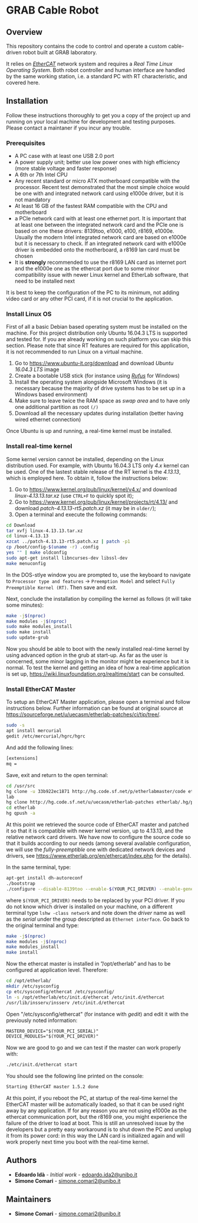 # GRAB Cable Robot

## Overview

This repository contains the code to control and operate a custom cable-driven robot built at GRAB laboratory. 

It relies on [_EtherCAT_](https://www.ethercat.org/default.htm) network system and requires a _Real Time Linux Operating System_. Both robot controller and human interface are handled by the same working station, i.e. a standard PC with RT characteristic, and covered here.

## Installation

Follow these instructions thoroughly to get you a copy of the project up and running on your local machine for development and testing purposes. Please contact a maintaner if you incur any trouble.

### Prerequisites

- A PC case with at least one USB 2.0 port
- A power supply unit; better use low power ones with high efficiency (more stable voltage and faster response)
- A 6th or 7th Intel CPU
- Any recent standard or micro ATX motherboard compatible with the processor. Recent test demonstrated that the most simple choice would be one with and integrated network card using e1000e driver, but it is not mandatory
- At least 16 GB of the fastest RAM compatible with the CPU and motherboard
- a PCIe network card with at least one ethernet port. It is important that at least one between the integrated network card and the PCIe one is based on one these drivers: 8139too, e1000, e100, r8169, e1000e. Usually the modern Intel integrated network card are based on e1000e but it is necessary to check. If an integrated network card with e1000e driver is embedded onto the motherboard, a r8169 lan card must be chosen
- It is **strongly** recommended to use the r8169 LAN card as internet port and the e1000e one as the ethercat port due to some minor compatibility issue with newer Linux kernel and EtherLab software, that need to be installed next

It is best to keep the configuration of the PC to its minimum, not adding video card or any other PCI card, if it is not crucial to the application.

### Install Linux OS

First of all a basic Debian based operating system must be installed on the machine. For this project distribution only Ubuntu 16.04.3 LTS is supported and tested for. If you are already working on such platform you can skip this section. Please note that since RT features are required for this application, it is not recommended to run Linux on a virtual machine.

1. Go to https://www.ubuntu-it.org/download and download _Ubuntu 16.04.3 LTS_ image
2. Create a bootable USB stick (for instance using [_Rufus_](https://rufus-usb.it.uptodown.com/windows) for Windows)
3. Install the operating system alongside Microsoft Windows (it is necessary because the majority of drive systems has to be set up in a Windows based environment)
4. Make sure to leave twice the RAM space as _swap area_ and to have only one additional partition as root `(/)`
5. Download all the necessary updates during installation (better having wired ethernet connection)

Once Ubuntu is up and running, a real-time kernel must be installed.

### Install real-time kernel

Some kernel version cannot be installed, depending on the Linux distribution used. For example, with Ubuntu 16.04.3 LTS only _4.x_ kernel can be used. One of the lastest stable release of the RT kernel is the _4.13.13_, which is employed here.
To obtain it, follow the instructions below:

1. Go to https://www.kernel.org/pub/linux/kernel/v4.x/ and download _linux-4.13.13.tar.xz_ (use `CTRL+F` to quickly spot it);
2. Go to https://www.kernel.org/pub/linux/kernel/projects/rt/4.13/ and download _patch-4.13.13-rt5.patch.xz_ (it may be in `older/`);
3. Open a terminal and execute the following commands:

```bash
cd Download
tar xvfj linux-4.13.13.tar.xz
cd linux-4.13.13
xzcat ../patch-4.13.13-rt5.patch.xz | patch -p1
cp /boot/config-$(uname -r) .config
yes "" | make oldconfig
sudo apt-get install libncurses-dev libssl-dev
make menuconfig
```
In the DOS-stlye window you are prompted to, use the keyboard to navigate to `Processor type and features` -> `Preemption Model` and select `Fully Preemptible Kernel (RT)`. Then save and exit.

Next, conclude the installation by compiling the kernel as follows (it will take some minutes):

```bash
make -j$(nproc)
make modules -j$(nproc)
sudo make modules_install
sudo make install
sudo update-grub
```

Now you should be able to boot with the newly installed real-time kernel by using advanced option in the grub at start-up. As far as the user is concerned, some minor lagging in the monitor might be experience but it is normal. To test the kernel
and getting an idea of how a real-time application is set up, https://wiki.linuxfoundation.org/realtime/start can be consulted.

### Install EtherCAT Master

To setup an EtherCAT Master application, please open a terminal and follow instructions below. Further information can be found at original source at https://sourceforge.net/u/uecasm/etherlab-patches/ci/tip/tree/.

```bash
sudo -s
apt install mercurial
gedit /etc/mercurial/hgrc/hgrc
```
And add the following lines:
```txt
[extensions]
mq =
```
Save, exit and return to the open terminal:
```bash
cd /usr/src
hg clone -u 33b922ec1871 http://hg.code.sf.net/p/etherlabmaster/code ether-
lab
hg clone http://hg.code.sf.net/u/uecasm/etherlab-patches etherlab/.hg/patches
cd etherlab
hg qpush -a
```
At this point we retrieved the source code of EtherCAT master and patched it so that it is compatible with newer kernel version, up to 4.13.13, and the relative network card drivers. We have now to configure the source code so that it builds according to our needs (among several available configuration, we will use the _fully-preemptible_ one with dedicated network devices and drivers, see https://www.etherlab.org/en/ethercat/index.php for the details).

In the same terminal, type:
```bash
apt-get install dh-autoreconf
./bootstrap
./configure --disable-8139too --enable-$(YOUR_PCI_DRIVER) --enable-generic
```
where `$(YOUR_PCI_DRIVER)` needs to be replaced by your PCI driver. If you do not know which driver is installed on your machine, on a different terminal type `lshw -class network` and note down the _driver_ name as well as the _serial_ under the group descripted as `Ethernet interface`. Go back to the original terminal and type:
```bash
make -j$(nproc)
make modules -j$(nproc)
make modules_install
make install
```
Now the ethercat master is installed in ”/opt/etherlab” and has to be configured at application level. Therefore:
```bash
cd /opt/etherlab/
mkdir /etc/sysconfig
cp etc/sysconfig/ethercat /etc/sysconfig/
ln -s /opt/etherlab/etc/init.d/ethercat /etc/init.d/ethercat
/usr/lib/insserv/insserv /etc/init.d/ethercat
```
Open "/etc/sysconfig/ethercat" (for instance with _gedit_) and edit it with the previously noted information:
```txt
MASTER0_DEVICE="$(YOUR_PCI_SERIAL)"
DEVICE_MODULES="$(YOUR_PCI_DRIVER)"
```

Now we are good to go and we can test if the master can work properly with:
```bash
./etc/init.d/ethercat start
```
You should see the following line printed on the console:
```bash
Starting EtherCAT master 1.5.2 done
```

At this point, if you reboot the PC, at startup of the real-time kernel the EtherCAT master will be automatically loaded, so that it can be used right away by any application. If for any reason you are not using e1000e as the ethercat communication port, but the r8169 one, you might experience the failure of the driver to load at boot. This is still an unresolved issue by the developers but a pretty easy workaround is to shut down the PC and unplug it from its power cord: in this way
the LAN card is initialized again and will work properly next time you boot with the real-time kernel.

## Authors

- **Edoardo Idà** - _Initial work_ - edoardo.ida2@unibo.it
- **Simone Comari** - simone.comari2@unibo.it

## Maintainers

- **Simone Comari** - simone.comari2@unibo.it
